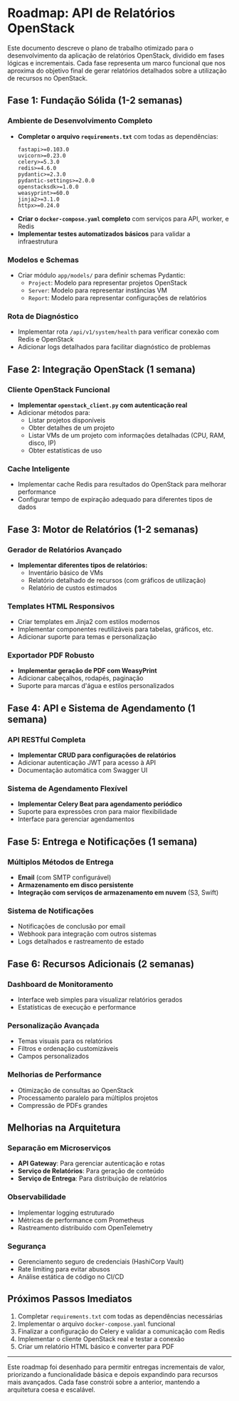 # Roadmap: API de Relatórios OpenStack

Este documento descreve o plano de trabalho otimizado para o desenvolvimento da aplicação de relatórios OpenStack, dividido em fases lógicas e incrementais. Cada fase representa um marco funcional que nos aproxima do objetivo final de gerar relatórios detalhados sobre a utilização de recursos no OpenStack.

## Fase 1: Fundação Sólida (1-2 semanas)

### Ambiente de Desenvolvimento Completo
- **Completar o arquivo `requirements.txt`** com todas as dependências:
  ```
  fastapi>=0.103.0
  uvicorn>=0.23.0
  celery>=5.3.0
  redis>=4.6.0
  pydantic>=2.3.0
  pydantic-settings>=2.0.0
  openstacksdk>=1.0.0
  weasyprint>=60.0
  jinja2>=3.1.0
  httpx>=0.24.0
  ```
- **Criar o `docker-compose.yaml` completo** com serviços para API, worker, e Redis
- **Implementar testes automatizados básicos** para validar a infraestrutura

### Modelos e Schemas
- Criar módulo `app/models/` para definir schemas Pydantic:
  - `Project`: Modelo para representar projetos OpenStack
  - `Server`: Modelo para representar instâncias VM
  - `Report`: Modelo para representar configurações de relatórios

### Rota de Diagnóstico
- Implementar rota `/api/v1/system/health` para verificar conexão com Redis e OpenStack
- Adicionar logs detalhados para facilitar diagnóstico de problemas

## Fase 2: Integração OpenStack (1 semana)

### Cliente OpenStack Funcional
- **Implementar `openstack_client.py` com autenticação real**
- Adicionar métodos para:
  - Listar projetos disponíveis
  - Obter detalhes de um projeto
  - Listar VMs de um projeto com informações detalhadas (CPU, RAM, disco, IP)
  - Obter estatísticas de uso

### Cache Inteligente
- Implementar cache Redis para resultados do OpenStack para melhorar performance
- Configurar tempo de expiração adequado para diferentes tipos de dados

## Fase 3: Motor de Relatórios (1-2 semanas)

### Gerador de Relatórios Avançado
- **Implementar diferentes tipos de relatórios:**
  - Inventário básico de VMs
  - Relatório detalhado de recursos (com gráficos de utilização)
  - Relatório de custos estimados

### Templates HTML Responsivos
- Criar templates em Jinja2 com estilos modernos
- Implementar componentes reutilizáveis para tabelas, gráficos, etc.
- Adicionar suporte para temas e personalização

### Exportador PDF Robusto
- **Implementar geração de PDF com WeasyPrint**
- Adicionar cabeçalhos, rodapés, paginação
- Suporte para marcas d'água e estilos personalizados

## Fase 4: API e Sistema de Agendamento (1 semana)

### API RESTful Completa
- **Implementar CRUD para configurações de relatórios**
- Adicionar autenticação JWT para acesso à API
- Documentação automática com Swagger UI

### Sistema de Agendamento Flexível
- **Implementar Celery Beat para agendamento periódico**
- Suporte para expressões cron para maior flexibilidade
- Interface para gerenciar agendamentos

## Fase 5: Entrega e Notificações (1 semana)

### Múltiplos Métodos de Entrega
- **Email** (com SMTP configurável)
- **Armazenamento em disco persistente**
- **Integração com serviços de armazenamento em nuvem** (S3, Swift)

### Sistema de Notificações
- Notificações de conclusão por email
- Webhook para integração com outros sistemas
- Logs detalhados e rastreamento de estado

## Fase 6: Recursos Adicionais (2 semanas)

### Dashboard de Monitoramento
- Interface web simples para visualizar relatórios gerados
- Estatísticas de execução e performance

### Personalização Avançada
- Temas visuais para os relatórios
- Filtros e ordenação customizáveis
- Campos personalizados

### Melhorias de Performance
- Otimização de consultas ao OpenStack
- Processamento paralelo para múltiplos projetos
- Compressão de PDFs grandes

## Melhorias na Arquitetura

### Separação em Microserviços
- **API Gateway**: Para gerenciar autenticação e rotas
- **Serviço de Relatórios**: Para geração de conteúdo
- **Serviço de Entrega**: Para distribuição de relatórios

### Observabilidade
- Implementar logging estruturado
- Métricas de performance com Prometheus
- Rastreamento distribuído com OpenTelemetry

### Segurança
- Gerenciamento seguro de credenciais (HashiCorp Vault)
- Rate limiting para evitar abusos
- Análise estática de código no CI/CD

## Próximos Passos Imediatos

1. Completar `requirements.txt` com todas as dependências necessárias
2. Implementar o arquivo `docker-compose.yaml` funcional
3. Finalizar a configuração do Celery e validar a comunicação com Redis
4. Implementar o cliente OpenStack real e testar a conexão
5. Criar um relatório HTML básico e converter para PDF

---

Este roadmap foi desenhado para permitir entregas incrementais de valor, priorizando a funcionalidade básica e depois expandindo para recursos mais avançados. Cada fase constrói sobre a anterior, mantendo a arquitetura coesa e escalável.
